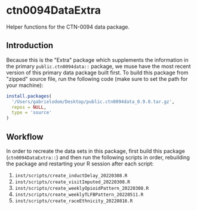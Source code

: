 # ctn0094DataExtra
Helper functions for the CTN-0094 data package.


## Introduction
Because this is the "Extra" package which supplements the information in the primary `public.ctn0094data::` package, we muse have the most recent version of this primary data package built first. To build this package from "zipped" source file, run the following code (make sure to set the path for your machine):
```r
install.packages(
  '/Users/gabrielodom/Desktop/public.ctn0094data_0.9.0.tar.gz',
  repos = NULL,
  type = 'source'
)
```


## Workflow
In order to recreate the data sets in this package, first build this package (`ctn0094DataExtra::`) and then run the following scripts in order, rebuilding the package and restarting your R session after each script:

1. `inst/scripts/create_inductDelay_20220308.R`
2. `inst/scripts/create_visitImputed_20220308.R`
3. `inst/scripts/create_weeklyOpioidPattern_20220308.R`
4. `inst/scripts/create_weeklyTLFBPattern_20220511.R`
5. `inst/scripts/create_raceEthnicity_20220816.R`
